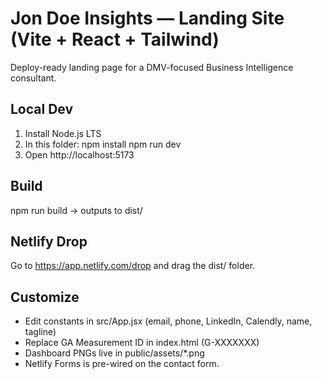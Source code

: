 # Jon Doe Insights — Landing Site (Vite + React + Tailwind)

Deploy-ready landing page for a DMV-focused Business Intelligence consultant.

## Local Dev
1) Install Node.js LTS
2) In this folder:
   npm install
   npm run dev
3) Open http://localhost:5173

## Build
npm run build  → outputs to dist/

## Netlify Drop
Go to https://app.netlify.com/drop and drag the dist/ folder.

## Customize
- Edit constants in src/App.jsx (email, phone, LinkedIn, Calendly, name, tagline)
- Replace GA Measurement ID in index.html (G-XXXXXXX)
- Dashboard PNGs live in public/assets/*.png
- Netlify Forms is pre-wired on the contact form.
